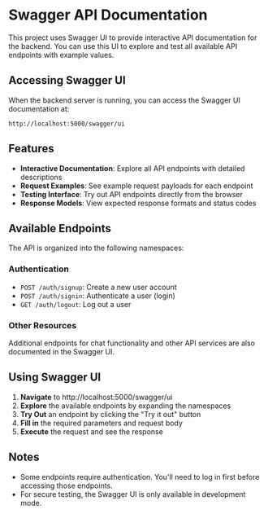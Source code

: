 # Swagger API Documentation

This project uses Swagger UI to provide interactive API documentation for the backend. You can use this UI to explore and test all available API endpoints with example values.

## Accessing Swagger UI

When the backend server is running, you can access the Swagger UI documentation at:

```
http://localhost:5000/swagger/ui
```

## Features

- **Interactive Documentation**: Explore all API endpoints with detailed descriptions
- **Request Examples**: See example request payloads for each endpoint
- **Testing Interface**: Try out API endpoints directly from the browser
- **Response Models**: View expected response formats and status codes

## Available Endpoints

The API is organized into the following namespaces:

### Authentication

- `POST /auth/signup`: Create a new user account
- `POST /auth/signin`: Authenticate a user (login)
- `GET /auth/logout`: Log out a user

### Other Resources

Additional endpoints for chat functionality and other API services are also documented in the Swagger UI.

## Using Swagger UI

1. **Navigate** to http://localhost:5000/swagger/ui
2. **Explore** the available endpoints by expanding the namespaces
3. **Try Out** an endpoint by clicking the "Try it out" button
4. **Fill in** the required parameters and request body
5. **Execute** the request and see the response

## Notes

- Some endpoints require authentication. You'll need to log in first before accessing those endpoints.
- For secure testing, the Swagger UI is only available in development mode. 